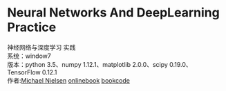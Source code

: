 # Neural Networks And DeepLearning Practice
神经网络与深度学习 实践<br>
系统：window7<br>
版本：python 3.5、numpy 1.12.1、matplotlib 2.0.0、scipy 0.19.0、TensorFlow 0.12.1<br>
作者:[Michael Nielsen](http://michaelnielsen.org/)  [onlinebook](http://neuralnetworksanddeeplearning.com/) [bookcode](https://github.com/mnielsen/neural-networks-and-deep-learning)
